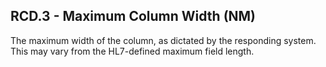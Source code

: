 ## RCD.3 - Maximum Column Width (NM)

The maximum width of the column, as dictated by the responding system. This may vary from the HL7-defined maximum field length.
